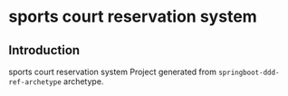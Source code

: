 
# sports court reservation system

## Introduction
sports court reservation system
Project generated from `springboot-ddd-ref-archetype` archetype.

